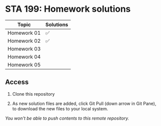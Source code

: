 # STA 199: Homework solutions


| Topic       | Solutions               |
|-------------|-------------------------|
| Homework 01 | :white_check_mark:      |
| Homework 02 | :white_check_mark:      |
| Homework 03 |                         |
| Homework 04 |                         |
| Homework 05 |                         |


## Access

1. Clone this repository

2. As new solution files are added, click Git Pull (down arrow in Git Pane),
   to download the new files to your local system.

*You won't be able to push contents to this remote repository.*
